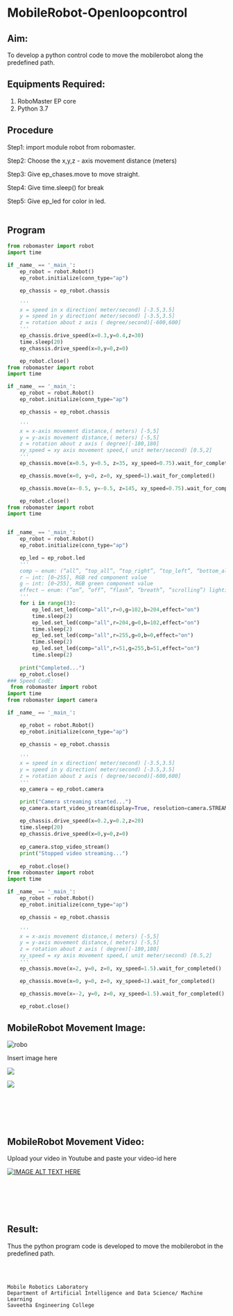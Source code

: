 # MobileRobot-Openloopcontrol
## Aim:

To develop a python control code to move the mobilerobot along the predefined path.

## Equipments Required:
1. RoboMaster EP core
2. Python 3.7

## Procedure

Step1:
import module robot from robomaster.
<br/>

Step2:
Choose the x,y,z - axis movement distance (meters)
<br/>

Step3:
Give ep_chases.move to move straight.
<br/>

Step4:
Give time.sleep() for break
<br/>

Step5:
Give ep_led for color in led.
<br/>
<br/>

## Program
```python
from robomaster import robot
import time

if _name_ == '_main_':
    ep_robot = robot.Robot()
    ep_robot.initialize(conn_type="ap")

    ep_chassis = ep_robot.chassis

    '''
    x = speed in x direction( meter/second) [-3.5,3.5]
    y = speed in y direction( meter/second) [-3.5,3.5]
    z = rotation about z axis ( degree/second)[-600,600]
    '''
    ep_chassis.drive_speed(x=0.3,y=0.4,z=30)
    time.sleep(20)
    ep_chassis.drive_speed(x=0,y=0,z=0)

    ep_robot.close()
from robomaster import robot
import time

if _name_ == '_main_':
    ep_robot = robot.Robot()
    ep_robot.initialize(conn_type="ap")

    ep_chassis = ep_robot.chassis

    '''
    x = x-axis movement distance,( meters) [-5,5]
    y = y-axis movement distance,( meters) [-5,5]
    z = rotation about z axis ( degree)[-180,180]
    xy_speed = xy axis movement speed,( unit meter/second) [0.5,2]
    '''
    ep_chassis.move(x=0.5, y=0.5, z=35, xy_speed=0.75).wait_for_completed()

    ep_chassis.move(x=0, y=0, z=0, xy_speed=1).wait_for_completed()

    ep_chassis.move(x=-0.5, y=-0.5, z=145, xy_speed=0.75).wait_for_completed()

    ep_robot.close()
from robomaster import robot
import time


if _name_ == '_main_':
    ep_robot = robot.Robot()
    ep_robot.initialize(conn_type="ap")

    ep_led = ep_robot.led
    '''
    comp – enum: (“all”, “top_all”, “top_right”, “top_left”, “bottom_all”, “bottom_front”, “bottom_back”, “bottom_left”, “bottom_right”) lighting parts, all: all armor lights ;top_all: all armored lights of the gimbal; top_right: armored lights on the right side of the gimbal; top_left: armored lights on the left of the gimbal; bottom_all: all armored lights on the chassis; bottom_front: front armored lights; bottom_back: rear armored lights; bottom_left: left armored lights light; bottom_right: right armor light
    r – int: [0~255], RGB red component value
    g – int: [0~255], RGB green component value
    effect – enum: (“on”, “off”, “flash”, “breath”, “scrolling”) lighting effect type, on: always on; off: always off; flash: blinking; breath: breathing; scrolling: horse racing Lamp (only valid for PTZ lamp)
    '''
    for i in range(3):
        ep_led.set_led(comp="all",r=0,g=102,b=204,effect="on")   
        time.sleep(2)
        ep_led.set_led(comp="all",r=204,g=0,b=102,effect="on")
        time.sleep(2)
        ep_led.set_led(comp="all",r=255,g=0,b=0,effect="on")
        time.sleep(2)   
        ep_led.set_led(comp="all",r=51,g=255,b=51,effect="on")
        time.sleep(2)     
    
    print("Completed...")
    ep_robot.close()
### Speed CodE:
 from robomaster import robot
import time
from robomaster import camera

if _name_ == '_main_':

    ep_robot = robot.Robot()
    ep_robot.initialize(conn_type="ap")

    ep_chassis = ep_robot.chassis

    '''
    x = speed in x direction( meter/second) [-3.5,3.5]
    y = speed in y direction( meter/second) [-3.5,3.5]
    z = rotation about z axis ( degree/second)[-600,600]
    '''
    ep_camera = ep_robot.camera

    print("Camera streaming started...")
    ep_camera.start_video_stream(display=True, resolution=camera.STREAM_360P)    
    
    ep_chassis.drive_speed(x=0.2,y=0.2,z=20)
    time.sleep(20)
    ep_chassis.drive_speed(x=0,y=0,z=0)
    
    ep_camera.stop_video_stream()
    print("Stopped video streaming...")
    
    ep_robot.close()
from robomaster import robot
import time

if _name_ == '_main_':
    ep_robot = robot.Robot()
    ep_robot.initialize(conn_type="ap")

    ep_chassis = ep_robot.chassis

    '''
    x = x-axis movement distance,( meters) [-5,5]
    y = y-axis movement distance,( meters) [-5,5]
    z = rotation about z axis ( degree)[-180,180]
    xy_speed = xy axis movement speed,( unit meter/second) [0.5,2]
    '''
    ep_chassis.move(x=2, y=0, z=0, xy_speed=1.5).wait_for_completed()

    ep_chassis.move(x=0, y=0, z=0, xy_speed=1).wait_for_completed()

    ep_chassis.move(x=-2, y=0, z=0, xy_speed=1.5).wait_for_completed()

    ep_robot.close()
```

## MobileRobot Movement Image:

![robo](./img/robomaster.png)

Insert image here
 
![](./start.jpeg)

![](./end.jpeg)

<br/>
<br/>
<br/>
<br/>

## MobileRobot Movement Video:

Upload your video in Youtube and paste your video-id here

[![IMAGE ALT TEXT HERE](https://youtube.com/shorts/6FC4AuxUOUg?feature=share.jpg)](https://youtube.com/shorts/6FC4AuxUOUg?feature=share)

<br/>
<br/>
<br/>
<br/>

## Result:
Thus the python program code is developed to move the mobilerobot in the predefined path.


<br/>
<br/>

```
Mobile Robotics Laboratory
Department of Artificial Intelligence and Data Science/ Machine Learning
Saveetha Engineering College
```
